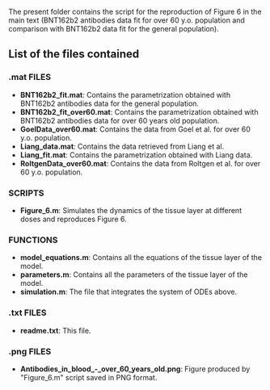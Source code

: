 The present folder contains the script for the reproduction of Figure 6 in the main text (BNT162b2 antibodies data fit for over 60 y.o. population and comparison with BNT162b2 data fit for the general population).

## List of the files contained

### .mat FILES
- **BNT162b2_fit.mat**: Contains the parametrization obtained with BNT162b2 antibodies data for the general population.
- **BNT162b2_fit_over60.mat**: Contains the parametrization obtained with BNT162b2 antibodies data for over 60 years old population.
- **GoelData_over60.mat**: Contains the data from Goel et al. for over 60 y.o. population.
- **Liang_data.mat**: Contains the data retrieved from Liang et al.
- **Liang_fit.mat**: Contains the parametrization obtained with Liang data.
- **RoltgenData_over60.mat**: Contains the data from Roltgen et al. for over 60 y.o. population.

### SCRIPTS
- **Figure_6.m**: Simulates the dynamics of the tissue layer at different doses and reproduces Figure 6.

### FUNCTIONS
- **model_equations.m**: Contains all the equations of the tissue layer of the model.
- **parameters.m**: Contains all the parameters of the tissue layer of the model.
- **simulation.m**: The file that integrates the system of ODEs above.

### .txt FILES
- **readme.txt**: This file.

### .png FILES
- **Antibodies_in_blood_-_over_60_years_old.png**: Figure produced by "Figure_6.m" script saved in PNG format.
